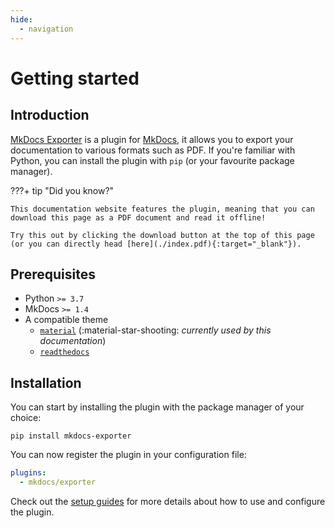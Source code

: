 ```yaml
---
hide:
  - navigation
---
```


# Getting started

## Introduction

[MkDocs Exporter](/) is a plugin for [MkDocs](https://www.mkdocs.org/), it allows you to export your documentation to various formats such as PDF. If you're familiar with Python, you can install the plugin with `pip` (or your favourite package manager).

???+ tip "Did you know?"

    This documentation website features the plugin, meaning that you can download this page as a PDF document and read it offline!

    Try this out by clicking the download button at the top of this page (or you can directly head [here](./index.pdf){:target="_blank"}).

## Prerequisites

- Python `>= 3.7`
- MkDocs `>= 1.4`
- A compatible theme
  - [`material`](https://github.com/squidfunk/mkdocs-material) (:material-star-shooting: *currently used by this documentation*)
  - [`readthedocs`](https://www.mkdocs.org/user-guide/choosing-your-theme/#readthedocs)

## Installation

You can start by installing the plugin with the package manager of your choice:

```
pip install mkdocs-exporter
```

You can now register the plugin in your configuration file:

```yaml
plugins:
  - mkdocs/exporter
```

Check out the [setup guides](./setup/setting-up-documents) for more details about how to use and configure the plugin.
